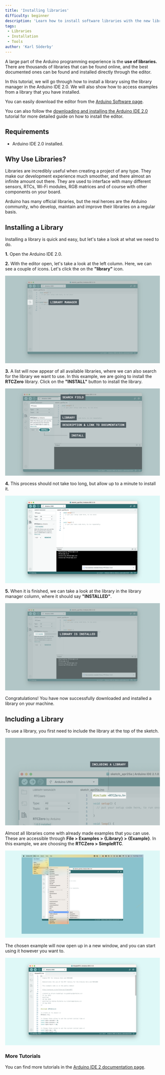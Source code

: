 ```yaml
---
title: 'Installing libraries'
difficulty: beginner
description: 'Learn how to install software libraries with the new library manager tool in the Arduino IDE 2.0.'
tags:
 - Libraries
 - Installation
 - Tools
author: 'Karl Söderby'
---
```


A large part of the Arduino programming experience is the **use of libraries.** There are thousands of libraries that can be found online, and the best documented ones can be found and installed directly through the editor.

In this tutorial, we will go through how to install a library using the library manager in the Arduino IDE 2.0. We will also show how to access examples from a library that you have installed.

You can easily download the editor from the [Arduino Software page](https://www.arduino.cc/en/software#experimental-software). 

You can also follow the [downloading and installing the Arduino IDE 2.0](/en/Tutorial/getting-started-with-ide-v2/ide-v2-downloading-and-installing) tutorial for more detailed guide on how to install the editor.

## Requirements

- Arduino IDE 2.0 installed. 

## Why Use Libraries?

Libraries are incredibly useful when creating a project of any type. They make our development experience much smoother, and there almost an infinite amount out there. They are used to interface with many different sensors, RTCs, Wi-Fi modules, RGB matrices and of course with other components on your board. 

Arduino has many official libraries, but the real heroes are the Arduino community, who develop, maintain and improve their libraries on a regular basis. 

## Installing a Library

Installing a library is quick and easy, but let's take a look at what we need to do. 

**1.** Open the Arduino IDE 2.0. 

**2.** With the editor open, let's take a look at the left column. Here, we can see a couple of icons. Let's click the on the **"library"** icon.

![The library manager.](assets/installing-a-library-img01.png)

**3.** A list will now appear of all available libraries, where we can also search for the library we want to use. In this example, we are going to install the **RTCZero** library. Click on the **"INSTALL"** button to install the library.

![Navigating the library manager.](assets/installing-a-library-img02.png)

**4.** This process should not take too long, but allow up to a minute to install it. 

![Installing a library.](assets/installing-a-library-img03.png)

**5.** When it is finished, we can take a look at the library in the library manager column, where it should say **"INSTALLED"**.

![Library installed successfully.](assets/installing-a-library-img04.png)

Congratulations! You have now successfully downloaded and installed a library on your machine.

## Including a Library

To use a library, you first need to include the library at the top of the sketch.

![Including a library in a sketch.](assets/installing-a-library-img05.png)

Almost all libraries come with already made examples that you can use. These are accessible through **File > Examples > {Library} > {Example}**. In this example, we are choosing the **RTCZero > SimpleRTC**.

![Choosing an example sketch from a library.](assets/installing-a-library-img06.png)

The chosen example will now open up in a new window, and you can start using it however you want to.

![A library example.](assets/installing-a-library-img07.png)

### More Tutorials

You can find more tutorials in the [Arduino IDE 2 documentation page](/software/ide-v2/).